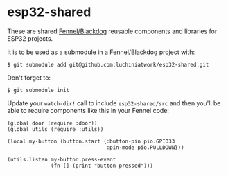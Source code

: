 [blackdog]: https://github.com/luchiniatwork/blackdog

# esp32-shared

These are shared [Fennel/Blackdog][blackdog] reusable components and
libraries for ESP32 projects.

It is to be used as a submodule in a Fennel/Blackdog project with:

``` shell
$ git submodule add git@github.com:luchiniatwork/esp32-shared.git
```

Don't forget to:

``` shell
$ git submodule init
```

Update your `watch-dir!` call to include `esp32-shared/src` and then
you'll be able to require components like this in your Fennel code:

``` common-lisp
(global door (require :door))
(global utils (require :utils))

(local my-button (button.start {:button-pin pio.GPIO33
                                :pin-mode pio.PULLDOWN}))

(utils.listen my-button.press-event
              (fn [] (print "button pressed")))
```
